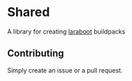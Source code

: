 # Shared

A library for creating [laraboot](https://laraboot.io) buildpacks

## Contributing

Simply create an issue or a pull request.
